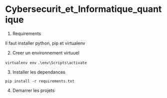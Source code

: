 # Cybersecurit_et_Informatique_quantique

1. Requirements

Il faut installer python, pip et virtualenv

2. Creer un environnement virtuuel

`virtualenv env`
`.\env\Scripts\activate`

3. Installer les dependances

`pip install -r requirements.txt`

4. Demarrer les projets
